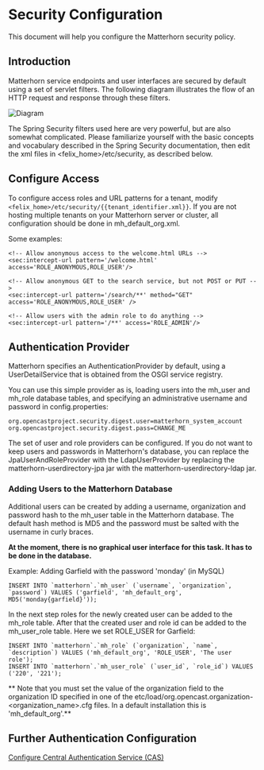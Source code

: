 # Security Configuration

This document will help you configure the Matterhorn security policy.

## Introduction
Matterhorn service endpoints and user interfaces are secured by default using a set of servlet filters. The following diagram illustrates the flow of an HTTP request and response through these filters.

![Diagram](configuration/security1.png)

The Spring Security filters used here are very powerful, but are also somewhat complicated. Please familiarize yourself with the basic concepts and vocabulary described in the Spring Security documentation, then edit the xml files in <felix_home>/etc/security, as described below.

## Configure Access
To configure access roles and URL patterns for a tenant, modify `<felix_home>/etc/security/{{tenant_identifier.xml}}`. If you are not hosting multiple tenants on your Matterhorn server or cluster, all configuration should be done in mh_default_org.xml.

Some examples:

    <!-- Allow anonymous access to the welcome.html URLs -->
    <sec:intercept-url pattern='/welcome.html' access='ROLE_ANONYMOUS,ROLE_USER'/>

    <!-- Allow anonymous GET to the search service, but not POST or PUT -->
    <sec:intercept-url pattern='/search/**' method="GET" access='ROLE_ANONYMOUS,ROLE_USER' />

    <!-- Allow users with the admin role to do anything -->
    <sec:intercept-url pattern='/**' access='ROLE_ADMIN'/>

## Authentication Provider

Matterhorn specifies an AuthenticationProvider by default, using a UserDetailService that is obtained from the OSGI service registry.

You can use this simple provider as is, loading users into the mh_user and mh_role database tables, and specifying an administrative username and password in config.properties:

    org.opencastproject.security.digest.user=matterhorn_system_account
    org.opencastproject.security.digest.pass=CHANGE_ME

The set of user and role providers can be configured. If you do not want to keep users and passwords in Matterhorn's database, you can replace the JpaUserAndRoleProvider with the LdapUserProvider by replacing the matterhorn-userdirectory-jpa jar with the matterhorn-userdirectory-ldap jar.

### Adding Users to the Matterhorn Database
Additional users can be created by adding a username, organization and password hash to the mh_user table in the Matterhorn database. The default hash method is MD5 and the password must be salted with the username in curly braces.

**At the moment, there is no graphical user interface for this task. It has to be done in the database.**

Example: Adding Garfield with the password 'monday' (in MySQL)

    INSERT INTO `matterhorn`.`mh_user` (`username`, `organization`, `password`) VALUES ('garfield', 'mh_default_org', MD5('monday{garfield}'));

In the next step roles for the newly created user can be added to the mh_role table. After that the created user and role id can be added to the mh_user_role table. Here we set ROLE_USER for Garfield:

    INSERT INTO `matterhorn`.`mh_role` (`organization`, `name`, `description`) VALUES ('mh_default_org', 'ROLE_USER', 'The user role');
    INSERT INTO `matterhorn`.`mh_user_role` (`user_id`, `role_id`) VALUES ('220', '221');

** Note that you must set the value of the organization field to the organization ID specified in one of the etc/load/org.opencast.organization-<organization_name>.cfg files. In a default installation this is 'mh_default_org'.**

## Further Authentication Configuration

[Configure Central Authentication Service (CAS)](security.cas.md)
